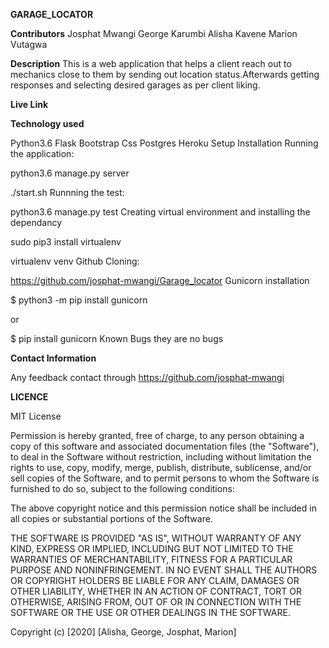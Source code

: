**GARAGE_LOCATOR**

**Contributors**
Josphat Mwangi
George Karumbi
Alisha Kavene
Marion Vutagwa

**Description**
This is a web application that helps a client reach out to mechanics close to them by sending out location status.Afterwards getting responses and selecting desired garages as per client liking.

**Live Link**


**Technology used**

Python3.6
Flask
Bootstrap
Css
Postgres
Heroku
Setup Installation
Running the application:

python3.6 manage.py server

./start.sh
Runnning the test:

python3.6 manage.py test
Creating virtual environment and installing the dependancy

sudo pip3 install virtualenv

virtualenv venv
Github Cloning:

https://github.com/josphat-mwangi/Garage_locator
Gunicorn installation

$ python3 -m pip install gunicorn

or

$ pip install gunicorn
Known Bugs
they are no bugs

**Contact Information**

Any feedback contact through https://github.com/josphat-mwangi

**LICENCE**

MIT License

Permission is hereby granted, free of charge, to any person obtaining a copy of this software and associated documentation files (the "Software"), to deal in the Software without restriction, including without limitation the rights to use, copy, modify, merge, publish, distribute, sublicense, and/or sell copies of the Software, and to permit persons to whom the Software is furnished to do so, subject to the following conditions:

The above copyright notice and this permission notice shall be included in all copies or substantial portions of the Software.

THE SOFTWARE IS PROVIDED "AS IS", WITHOUT WARRANTY OF ANY KIND, EXPRESS OR IMPLIED, INCLUDING BUT NOT LIMITED TO THE WARRANTIES OF MERCHANTABILITY, FITNESS FOR A PARTICULAR PURPOSE AND NONINFRINGEMENT. IN NO EVENT SHALL THE AUTHORS OR COPYRIGHT HOLDERS BE LIABLE FOR ANY CLAIM, DAMAGES OR OTHER LIABILITY, WHETHER IN AN ACTION OF CONTRACT, TORT OR OTHERWISE, ARISING FROM, OUT OF OR IN CONNECTION WITH THE SOFTWARE OR THE USE OR OTHER DEALINGS IN THE SOFTWARE.

Copyright (c) [2020] [Alisha, George, Josphat, Marion]